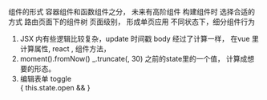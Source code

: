 组件的形式 容器组件和函数组件之分， 未来有高阶组件 构建组件时 选择合适的方式 
路由页面下的组件树 页面级别， 形成单页应用
不同状态下，细分组件行为

1. JSX 内有些逻辑比较复杂，update 时间戳 body 经过了计算一样， 在vue 里计算属性, react , 组件方法，
2. moment().fromNow() 
  _.truncate(, 30)
  之前的state里的一个值， 计算成想要的形态。 
3. 编辑表单 toggle  
{ this.state.open && <Editor />}



